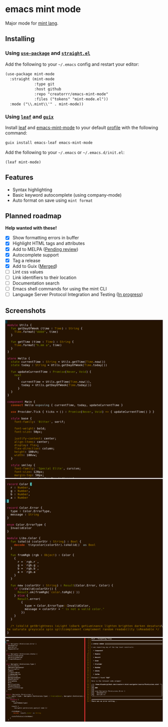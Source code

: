 emacs mint mode
===============

Major mode for [mint lang](https://www.mint-lang.com).

Installing
----------

### Using [`use-package`](https://github.com/jwiegley/use-package) and [`straight.el`](https://github.com/raxod502/straight.el)

Add the following to your `~/.emacs` config and restart your editor:
```elisp
(use-package mint-mode
  :straight (mint-mode
             :type git
             :host github
             :repo "creatorrr/emacs-mint-mode"
             :files ("tokens" "mint-mode.el"))
  :mode ("\\.mint\\'" . mint-mode))
```

### Using [`leaf`](https://github.com/conao3/leaf.el) and [`guix`](https://guix.gnu.org)

Install [leaf](https://github.com/conao3/leaf.el) and [emacs-mint-mode](https://github.com/creatorrr/emacs-mint-mode) to your default [profile](https://guix.gnu.org/cookbook/en/html_node/Guix-Profiles-in-Practice.html) with the following command:
```sh
guix install emacs-leaf emacs-mint-mode
```

Add the following to your `~/.emacs` or `~/.emacs.d/init.el`:
```elisp
(leaf mint-mode)
```

Features
--------

 - Syntax highlighting
 - Basic keyword autocomplete (using company-mode)
 - Auto format on save using `mint format`

Planned roadmap
---------------

__Help wanted with these!__

 - [x] Show formatting errors in buffer
 - [x] Highlight HTML tags and attributes
 - [x] Add to MELPA ([Pending review](https://github.com/melpa/melpa/pull/5816))
 - [x] Autocomplete support
 - [x] Tag a release
 - [x] Add to Guix ([Merged](https://issues.guix.gnu.org/51045))
 - [ ] Lint css values
 - [ ] Link identifiers to their location
 - [ ] Documentation search
 - [ ] Emacs shell commands for using the mint CLI
 - [ ] Language Server Protocol Integration and Testing ([In progress](https://github.com/joaotavora/eglot/pull/750))

Screenshots
-----------

![Mint syntax highlight example](img/sample1.png?raw=true "Mint syntax highlight")
![Mint syntax highlight example](img/sample2.png?raw=true "Mint syntax highlight")
![Mint auto formatting example](img/sample3.png?raw=true "Mint auto formatting")
